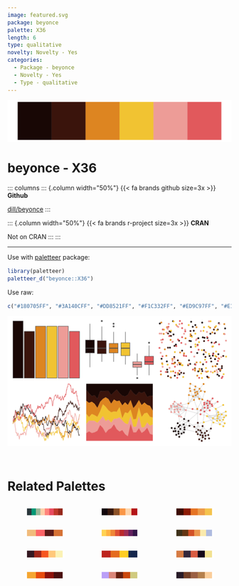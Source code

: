 ```yaml
---
image: featured.svg
package: beyonce
palette: X36
length: 6
type: qualitative
novelty: Novelty - Yes
categories:
  - Package - beyonce
  - Novelty - Yes
  - Type - qualitative
---
```


![](featured.svg)

# beyonce - X36 

::: columns
::: {.column width="50%"}
{{< fa brands github size=3x >}}
**Github**

[dill/beyonce](https://github.com/dill/beyonce)
:::

::: {.column width="50%"}
{{< fa brands r-project size=3x >}}
**CRAN**

Not on CRAN
:::
:::

<hr> 

Use with [paletteer](https://emilhvitfeldt.github.io/paletteer/) package:

```r
library(paletteer)
paletteer_d("beyonce::X36")
```

Use raw:

```r
c("#180705FF", "#3A140CFF", "#DD8521FF", "#F1C332FF", "#ED9C97FF", "#E1595CFF")
``` 

![](examples.png) 

<br>

# Related Palettes

<div class="list" style="display: grid; grid-template-columns: auto auto auto;"> <figure class="figure">
<a href="../../awtools/a_palette/"> <img src="../../awtools/a_palette/featured.svg" style="width: 100%;" class="figure-img"></a>
</figure> <figure class="figure">
<a href="../../beyonce/X45/"> <img src="../../beyonce/X45/featured.svg" style="width: 100%;" class="figure-img"></a>
</figure> <figure class="figure">
<a href="../../MetBrewer/Greek/"> <img src="../../MetBrewer/Greek/featured.svg" style="width: 100%;" class="figure-img"></a>
</figure> <figure class="figure">
<a href="../../wesanderson/GrandBudapest1/"> <img src="../../wesanderson/GrandBudapest1/featured.svg" style="width: 100%;" class="figure-img"></a>
</figure> <figure class="figure">
<a href="../../MetBrewer/Tam/"> <img src="../../MetBrewer/Tam/featured.svg" style="width: 100%;" class="figure-img"></a>
</figure> <figure class="figure">
<a href="../../DresdenColor/skingame/"> <img src="../../DresdenColor/skingame/featured.svg" style="width: 100%;" class="figure-img"></a>
</figure> <figure class="figure">
<a href="../../soilpalettes/podzol/"> <img src="../../soilpalettes/podzol/featured.svg" style="width: 100%;" class="figure-img"></a>
</figure> <figure class="figure">
<a href="../../suffrager/london/"> <img src="../../suffrager/london/featured.svg" style="width: 100%;" class="figure-img"></a>
</figure> <figure class="figure">
<a href="../../nationalparkcolors/Hawaii/"> <img src="../../nationalparkcolors/Hawaii/featured.svg" style="width: 100%;" class="figure-img"></a>
</figure> <figure class="figure">
<a href="../../rockthemes/alice/"> <img src="../../rockthemes/alice/featured.svg" style="width: 100%;" class="figure-img"></a>
</figure> <figure class="figure">
<a href="../../fishualize/Nemateleotris_magnifica/"> <img src="../../fishualize/Nemateleotris_magnifica/featured.svg" style="width: 100%;" class="figure-img"></a>
</figure> <figure class="figure">
<a href="../../soilpalettes/vitrixerand/"> <img src="../../soilpalettes/vitrixerand/featured.svg" style="width: 100%;" class="figure-img"></a>
</figure> 
</div>
